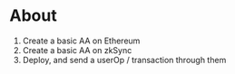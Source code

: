 # About

1. Create a basic AA on Ethereum
2. Create a basic AA on zkSync
3. Deploy, and send a userOp / transaction through them
